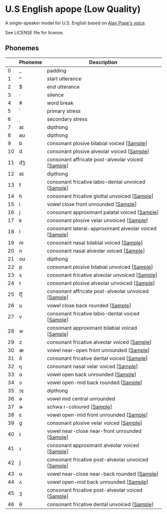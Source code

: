 # U.S English apope (Low Quality)

A single-speaker model for U.S. English based on [Alan Pope's voice](https://popey.me/).

See LICENSE file for license.


## Phonemes

<table><thead><th>&nbsp;</th><th>Phoneme</th><th>Description</th></thead>
<tr>
<td> 0 </td>
<td> _ </td>
<td> padding </td>
</tr>
<tr>
<td> 1 </td>
<td> ^ </td>
<td> start utterance </td>
</tr>
<tr>
<td> 2 </td>
<td> $ </td>
<td> end utterance </td>
</tr>
<tr>
<td> 3 </td>
<td> · </td>
<td> silence </td>
</tr>
<tr>
<td> 4 </td>
<td> # </td>
<td> word break </td>
</tr>
<tr>
<td> 5 </td>
<td> ˈ </td>
<td> primary stress </td>
</tr>
<tr>
<td> 6 </td>
<td> ˌ </td>
<td> secondary stress </td>
</tr>
<tr>
<td> 7 </td>
<td> aɪ </td>
<td> dipthong </td>
</tr>
<tr>
<td> 8 </td>
<td> aʊ </td>
<td> dipthong </td>
</tr>
<tr>
<td> 9 </td>
<td> b </td>
<td> consonant plosive bilabial voiced [<a title="Audio sample for consonant plosive bilabial voiced " href="../../../phonemes/voiced_bilabial_plosive.wav?raw=true">Sample</a>] </td>
</tr>
<tr>
<td> 10 </td>
<td> d </td>
<td> consonant plosive alveolar voiced [<a title="Audio sample for consonant plosive alveolar voiced " href="../../../phonemes/voiced_alveolar_plosive.wav?raw=true">Sample</a>] </td>
</tr>
<tr>
<td> 11 </td>
<td> d͡ʒ </td>
<td> consonant affricate post-alveolar voiced [<a title="Audio sample for consonant affricate post-alveolar voiced " href="../../../phonemes/voiced_postalveolar_affricate.wav?raw=true">Sample</a>] </td>
</tr>
<tr>
<td> 12 </td>
<td> eɪ </td>
<td> dipthong </td>
</tr>
<tr>
<td> 13 </td>
<td> f </td>
<td> consonant fricative labio-dental unvoiced [<a title="Audio sample for consonant fricative labio-dental unvoiced " href="../../../phonemes/voiceless_labiodental_fricative.wav?raw=true">Sample</a>] </td>
</tr>
<tr>
<td> 14 </td>
<td> h </td>
<td> consonant fricative glottal unvoiced [<a title="Audio sample for consonant fricative glottal unvoiced " href="../../../phonemes/voiceless_glottal_fricative.wav?raw=true">Sample</a>] </td>
</tr>
<tr>
<td> 15 </td>
<td> i </td>
<td> vowel close front unrounded [<a title="Audio sample for vowel close front unrounded " href="../../../phonemes/close_front_unrounded_vowel.wav?raw=true">Sample</a>] </td>
</tr>
<tr>
<td> 16 </td>
<td> j </td>
<td> consonant approximant palatal voiced [<a title="Audio sample for consonant approximant palatal voiced " href="../../../phonemes/palatal_approximant.wav?raw=true">Sample</a>] </td>
</tr>
<tr>
<td> 17 </td>
<td> k </td>
<td> consonant plosive velar unvoiced [<a title="Audio sample for consonant plosive velar unvoiced " href="../../../phonemes/voiceless_velar_plosive.wav?raw=true">Sample</a>] </td>
</tr>
<tr>
<td> 18 </td>
<td> l </td>
<td> consonant lateral-approximant alveolar voiced [<a title="Audio sample for consonant lateral-approximant alveolar voiced " href="../../../phonemes/alveolar_lateral_approximant.wav?raw=true">Sample</a>] </td>
</tr>
<tr>
<td> 19 </td>
<td> m </td>
<td> consonant nasal bilabial voiced [<a title="Audio sample for consonant nasal bilabial voiced " href="../../../phonemes/bilabial_nasal.wav?raw=true">Sample</a>] </td>
</tr>
<tr>
<td> 20 </td>
<td> n </td>
<td> consonant nasal alveolar voiced [<a title="Audio sample for consonant nasal alveolar voiced " href="../../../phonemes/alveolar_nasal.wav?raw=true">Sample</a>] </td>
</tr>
<tr>
<td> 21 </td>
<td> oʊ </td>
<td> dipthong </td>
</tr>
<tr>
<td> 22 </td>
<td> p </td>
<td> consonant plosive bilabial unvoiced [<a title="Audio sample for consonant plosive bilabial unvoiced " href="../../../phonemes/voiceless_bilabial_plosive.wav?raw=true">Sample</a>] </td>
</tr>
<tr>
<td> 23 </td>
<td> s </td>
<td> consonant fricative alveolar unvoiced [<a title="Audio sample for consonant fricative alveolar unvoiced " href="../../../phonemes/voiceless_alveolar_fricative.wav?raw=true">Sample</a>] </td>
</tr>
<tr>
<td> 24 </td>
<td> t </td>
<td> consonant plosive alveolar unvoiced [<a title="Audio sample for consonant plosive alveolar unvoiced " href="../../../phonemes/voiceless_alveolar_plosive.wav?raw=true">Sample</a>] </td>
</tr>
<tr>
<td> 25 </td>
<td> t͡ʃ </td>
<td> consonant affricate post-alveolar unvoiced [<a title="Audio sample for consonant affricate post-alveolar unvoiced " href="../../../phonemes/voiceless_postalveolar_affricate.wav?raw=true">Sample</a>] </td>
</tr>
<tr>
<td> 26 </td>
<td> u </td>
<td> vowel close back rounded [<a title="Audio sample for vowel close back rounded " href="../../../phonemes/close_back_rounded_vowel.wav?raw=true">Sample</a>] </td>
</tr>
<tr>
<td> 27 </td>
<td> v </td>
<td> consonant fricative labio-dental voiced [<a title="Audio sample for consonant fricative labio-dental voiced " href="../../../phonemes/voiced_labiodental_fricative.wav?raw=true">Sample</a>] </td>
</tr>
<tr>
<td> 28 </td>
<td> w </td>
<td> consonant approximant bilabial voiced [<a title="Audio sample for consonant approximant bilabial voiced " href="../../../phonemes/voiced_bilabial_approximant.wav?raw=true">Sample</a>] </td>
</tr>
<tr>
<td> 29 </td>
<td> z </td>
<td> consonant fricative alveolar voiced [<a title="Audio sample for consonant fricative alveolar voiced " href="../../../phonemes/voiced_alveolar_fricative.wav?raw=true">Sample</a>] </td>
</tr>
<tr>
<td> 30 </td>
<td> æ </td>
<td> vowel near-open front unrounded [<a title="Audio sample for vowel near-open front unrounded " href="../../../phonemes/near-open_front_unrounded_vowel.wav?raw=true">Sample</a>] </td>
</tr>
<tr>
<td> 31 </td>
<td> ð </td>
<td> consonant fricative dental voiced [<a title="Audio sample for consonant fricative dental voiced " href="../../../phonemes/voiced_dental_fricative.wav?raw=true">Sample</a>] </td>
</tr>
<tr>
<td> 32 </td>
<td> ŋ </td>
<td> consonant nasal velar voiced [<a title="Audio sample for consonant nasal velar voiced " href="../../../phonemes/velar_nasal.wav?raw=true">Sample</a>] </td>
</tr>
<tr>
<td> 33 </td>
<td> ɑ </td>
<td> vowel open back unrounded [<a title="Audio sample for vowel open back unrounded " href="../../../phonemes/open_back_unrounded_vowel.wav?raw=true">Sample</a>] </td>
</tr>
<tr>
<td> 34 </td>
<td> ɔ </td>
<td> vowel open-mid back rounded [<a title="Audio sample for vowel open-mid back rounded " href="../../../phonemes/open-mid_back_rounded_vowel.wav?raw=true">Sample</a>] </td>
</tr>
<tr>
<td> 35 </td>
<td> ɔɪ </td>
<td> dipthong </td>
</tr>
<tr>
<td> 36 </td>
<td> ə </td>
<td> vowel mid central unrounded </td>
</tr>
<tr>
<td> 37 </td>
<td> ɚ </td>
<td> schwa r-coloured [<a title="Audio sample for schwa r-coloured " href="../../../phonemes/alveolar_approximant.wav?raw=true">Sample</a>] </td>
</tr>
<tr>
<td> 38 </td>
<td> ɛ </td>
<td> vowel open-mid front unrounded [<a title="Audio sample for vowel open-mid front unrounded " href="../../../phonemes/open-mid_front_unrounded_vowel.wav?raw=true">Sample</a>] </td>
</tr>
<tr>
<td> 39 </td>
<td> ɡ </td>
<td> consonant plosive velar voiced [<a title="Audio sample for consonant plosive velar voiced " href="../../../phonemes/voiced_velar_plosive.wav?raw=true">Sample</a>] </td>
</tr>
<tr>
<td> 40 </td>
<td> ɪ </td>
<td> vowel near-close near-front unrounded [<a title="Audio sample for vowel near-close near-front unrounded " href="../../../phonemes/near-close_near-front_unrounded_vowel.wav?raw=true">Sample</a>] </td>
</tr>
<tr>
<td> 41 </td>
<td> ɹ </td>
<td> consonant approximant alveolar voiced [<a title="Audio sample for consonant approximant alveolar voiced " href="../../../phonemes/alveolar_approximant.wav?raw=true">Sample</a>] </td>
</tr>
<tr>
<td> 42 </td>
<td> ʃ </td>
<td> consonant fricative post-alveolar unvoiced [<a title="Audio sample for consonant fricative post-alveolar unvoiced " href="../../../phonemes/voiceless_postalveolar_fricative.wav?raw=true">Sample</a>] </td>
</tr>
<tr>
<td> 43 </td>
<td> ʊ </td>
<td> vowel near-close near-back rounded [<a title="Audio sample for vowel near-close near-back rounded " href="../../../phonemes/near-close_near-back_rounded_vowel.wav?raw=true">Sample</a>] </td>
</tr>
<tr>
<td> 44 </td>
<td> ʌ </td>
<td> vowel open-mid back unrounded [<a title="Audio sample for vowel open-mid back unrounded " href="../../../phonemes/open-mid_back_unrounded_vowel.wav?raw=true">Sample</a>] </td>
</tr>
<tr>
<td> 45 </td>
<td> ʒ </td>
<td> consonant fricative post-alveolar voiced [<a title="Audio sample for consonant fricative post-alveolar voiced " href="../../../phonemes/voiced_postalveolar_fricative.wav?raw=true">Sample</a>] </td>
</tr>
<tr>
<td> 46 </td>
<td> θ </td>
<td> consonant fricative dental unvoiced [<a title="Audio sample for consonant fricative dental unvoiced " href="../../../phonemes/voiceless_dental_fricative.wav?raw=true">Sample</a>] </td>
</tr>
</table>
